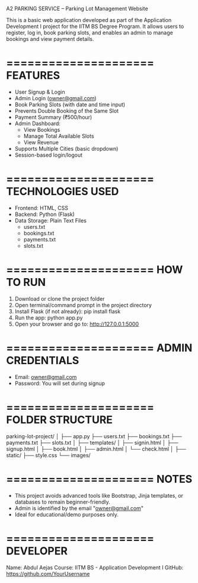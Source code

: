A2 PARKING SERVICE – Parking Lot Management Website

This is a basic web application developed as part of the Application Development I project for the IITM BS Degree Program. It allows users to register, log in, book parking slots, and enables an admin to manage bookings and view payment details.

=====================
FEATURES
=====================
- User Signup & Login
- Admin Login (owner@gmail.com)
- Book Parking Slots (with date and time input)
- Prevents Double Booking of the Same Slot
- Payment Summary (₹500/hour)
- Admin Dashboard:
    * View Bookings
    * Manage Total Available Slots
    * View Revenue
- Supports Multiple Cities (basic dropdown)
- Session-based login/logout

=====================
TECHNOLOGIES USED
=====================
- Frontend: HTML, CSS
- Backend: Python (Flask)
- Data Storage: Plain Text Files
    * users.txt
    * bookings.txt
    * payments.txt
    * slots.txt

=====================
HOW TO RUN
=====================
1. Download or clone the project folder
2. Open terminal/command prompt in the project directory
3. Install Flask (if not already):
   pip install flask
4. Run the app:
   python app.py
5. Open your browser and go to:
   http://127.0.0.1:5000

=====================
ADMIN CREDENTIALS
=====================
- Email: owner@gmail.com
- Password: You will set during signup

=====================
FOLDER STRUCTURE
=====================
parking-lot-project/
│
├── app.py
├── users.txt
├── bookings.txt
├── payments.txt
├── slots.txt
│
├── templates/
│   ├── signin.html
│   ├── signup.html
│   ├── book.html
│   ├── admin.html
│   └── check.html
│
├── static/
    ├── style.css
    └── images/

=====================
NOTES
=====================
- This project avoids advanced tools like Bootstrap, Jinja templates, or databases to remain beginner-friendly.
- Admin is identified by the email "owner@gmail.com"
- Ideal for educational/demo purposes only.

=====================
DEVELOPER
=====================
Name: Abdul Aejas
Course: IITM BS - Application Development I
GitHub: https://github.com/YourUsername

